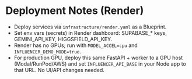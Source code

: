 # Deployment Notes (Render)

- Deploy services via `infrastructure/render.yaml` as a Blueprint.
- Set env vars (secrets) in Render dashboard: SUPABASE_* keys, GEMINI_API_KEY, HIGGSFIELD_API_KEY.
- Render has no GPUs; run with `MODEL_ACCEL=cpu` and `INFLUENCER_DEMO_MODE=true`.
- For production GPU, deploy this same FastAPI + worker to a GPU host (Modal/RunPod/AWS) and set `INFLUENCER_API_BASE` in your Node app to that URL. No UI/API changes needed.
